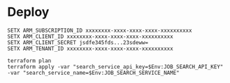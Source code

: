 # Deploy

    SETX ARM_SUBSCRIPTION_ID xxxxxxxx-xxxx-xxxx-xxxx-xxxxxxxxxx
    SETX ARM_CLIENT_ID xxxxxxxx-xxxx-xxxx-xxxx-xxxxxxxxxx
    SETX ARM_CLIENT_SECRET jsdfe345fds...23sdeww=
    SETX ARM_TENANT_ID xxxxxxxx-xxxx-xxxx-xxxx-xxxxxxxxxx

    terraform plan
    terraform apply -var "search_service_api_key=$Env:JOB_SEARCH_API_KEY" -var "search_service_name=$Env:JOB_SEARCH_SERVICE_NAME"
